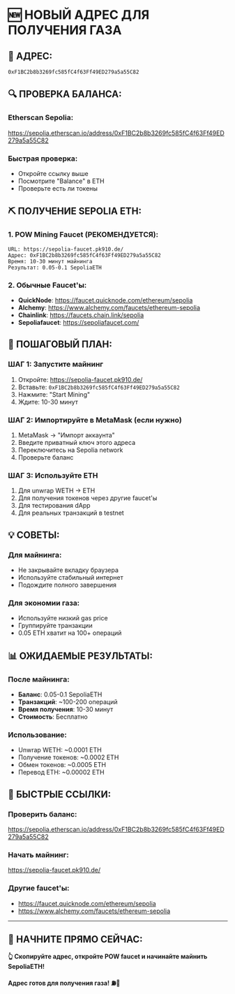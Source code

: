 # 🆕 НОВЫЙ АДРЕС ДЛЯ ПОЛУЧЕНИЯ ГАЗА

## 📍 **АДРЕС:**
```
0xF1BC2b8b3269fc585fC4f63Ff49ED279a5a55C82
```

## 🔍 **ПРОВЕРКА БАЛАНСА:**

### **Etherscan Sepolia:**
https://sepolia.etherscan.io/address/0xF1BC2b8b3269fc585fC4f63Ff49ED279a5a55C82

### **Быстрая проверка:**
- Откройте ссылку выше
- Посмотрите "Balance" в ETH
- Проверьте есть ли токены

## ⛏️ **ПОЛУЧЕНИЕ SEPOLIA ETH:**

### **1. POW Mining Faucet (РЕКОМЕНДУЕТСЯ):**
```
URL: https://sepolia-faucet.pk910.de/
Адрес: 0xF1BC2b8b3269fc585fC4f63Ff49ED279a5a55C82
Время: 10-30 минут майнинга
Результат: 0.05-0.1 SepoliaETH
```

### **2. Обычные Faucet'ы:**
- **QuickNode**: https://faucet.quicknode.com/ethereum/sepolia
- **Alchemy**: https://www.alchemy.com/faucets/ethereum-sepolia  
- **Chainlink**: https://faucets.chain.link/sepolia
- **Sepoliafaucet**: https://sepoliafaucet.com/

## 🚀 **ПОШАГОВЫЙ ПЛАН:**

### **ШАГ 1: Запустите майнинг**
1. Откройте: https://sepolia-faucet.pk910.de/
2. Вставьте: `0xF1BC2b8b3269fc585fC4f63Ff49ED279a5a55C82`
3. Нажмите: "Start Mining"
4. Ждите: 10-30 минут

### **ШАГ 2: Импортируйте в MetaMask (если нужно)**
1. MetaMask → "Импорт аккаунта"
2. Введите приватный ключ этого адреса
3. Переключитесь на Sepolia network
4. Проверьте баланс

### **ШАГ 3: Используйте ETH**
1. Для unwrap WETH → ETH
2. Для получения токенов через другие faucet'ы
3. Для тестирования dApp
4. Для реальных транзакций в testnet

## 💡 **СОВЕТЫ:**

### **Для майнинга:**
- Не закрывайте вкладку браузера
- Используйте стабильный интернет
- Подождите полного завершения

### **Для экономии газа:**
- Используйте низкий gas price
- Группируйте транзакции
- 0.05 ETH хватит на 100+ операций

## 📊 **ОЖИДАЕМЫЕ РЕЗУЛЬТАТЫ:**

### **После майнинга:**
- **Баланс**: 0.05-0.1 SepoliaETH
- **Транзакций**: ~100-200 операций
- **Время получения**: 10-30 минут
- **Стоимость**: Бесплатно

### **Использование:**
- Unwrap WETH: ~0.0001 ETH
- Получение токенов: ~0.0002 ETH
- Обмен токенов: ~0.0005 ETH
- Перевод ETH: ~0.00002 ETH

## 🎯 **БЫСТРЫЕ ССЫЛКИ:**

### **Проверить баланс:**
https://sepolia.etherscan.io/address/0xF1BC2b8b3269fc585fC4f63Ff49ED279a5a55C82

### **Начать майнинг:**
https://sepolia-faucet.pk910.de/

### **Другие faucet'ы:**
- https://faucet.quicknode.com/ethereum/sepolia
- https://www.alchemy.com/faucets/ethereum-sepolia

---

## 🚀 **НАЧНИТЕ ПРЯМО СЕЙЧАС:**

**👆 Скопируйте адрес, откройте POW faucet и начинайте майнить SepoliaETH!**

**Адрес готов для получения газа! ⛽🎯**
